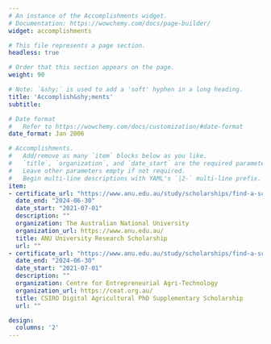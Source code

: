 ```yaml
---
# An instance of the Accomplishments widget.
# Documentation: https://wowchemy.com/docs/page-builder/
widget: accomplishments

# This file represents a page section.
headless: true

# Order that this section appears on the page.
weight: 90

# Note: `&shy;` is used to add a 'soft' hyphen in a long heading.
title: 'Accomplish&shy;ments'
subtitle:

# Date format
#   Refer to https://wowchemy.com/docs/customization/#date-format
date_format: Jan 2006

# Accomplishments.
#   Add/remove as many `item` blocks below as you like.
#   `title`, `organization`, and `date_start` are the required parameters.
#   Leave other parameters empty if not required.
#   Begin multi-line descriptions with YAML's `|2-` multi-line prefix.
item:
- certificate_url: "https://www.anu.edu.au/study/scholarships/find-a-scholarship/anu-university-research-scholarships"
  date_end: "2024-06-30"
  date_start: "2021-07-01"
  description: ""
  organization: The Australian National University
  organization_url: https://www.anu.edu.au/
  title: ANU University Research Scholarship
  url: ""
- certificate_url: "https://www.anu.edu.au/study/scholarships/find-a-scholarship/digital-agriculture-phd-supplementary-scholarship"
  date_end: "2024-06-30"
  date_start: "2021-07-01"
  description: ""
  organization: Centre for Entrepreneurial Agri-Technology
  organization_url: https://ceat.org.au/
  title: CSIRO Digital Agricultural PhD Supplementary Scholarship
  url: ""

design:
  columns: '2' 
---
```

